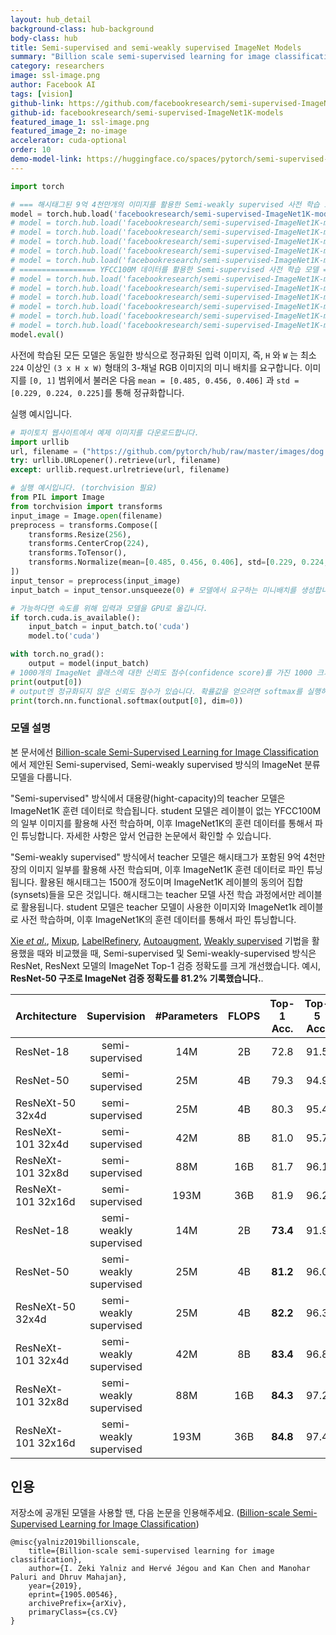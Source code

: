 ```yaml
---
layout: hub_detail
background-class: hub-background
body-class: hub
title: Semi-supervised and semi-weakly supervised ImageNet Models
summary: "Billion scale semi-supervised learning for image classification"에서 제안된 ResNet, ResNext 모델
category: researchers
image: ssl-image.png
author: Facebook AI
tags: [vision]
github-link: https://github.com/facebookresearch/semi-supervised-ImageNet1K-models/blob/master/hubconf.py
github-id: facebookresearch/semi-supervised-ImageNet1K-models
featured_image_1: ssl-image.png
featured_image_2: no-image
accelerator: cuda-optional
order: 10
demo-model-link: https://huggingface.co/spaces/pytorch/semi-supervised-ImageNet1K-models
---
```


```python
import torch

# === 해시태그된 9억 4천만개의 이미지를 활용한 Semi-weakly supervised 사전 학습 모델 ===
model = torch.hub.load('facebookresearch/semi-supervised-ImageNet1K-models', 'resnet18_swsl')
# model = torch.hub.load('facebookresearch/semi-supervised-ImageNet1K-models', 'resnet50_swsl')
# model = torch.hub.load('facebookresearch/semi-supervised-ImageNet1K-models', 'resnext50_32x4d_swsl')
# model = torch.hub.load('facebookresearch/semi-supervised-ImageNet1K-models', 'resnext101_32x4d_swsl')
# model = torch.hub.load('facebookresearch/semi-supervised-ImageNet1K-models', 'resnext101_32x8d_swsl')
# model = torch.hub.load('facebookresearch/semi-supervised-ImageNet1K-models', 'resnext101_32x16d_swsl')
# ================= YFCC100M 데이터를 활용한 Semi-supervised 사전 학습 모델 ==================
# model = torch.hub.load('facebookresearch/semi-supervised-ImageNet1K-models', 'resnet18_ssl')
# model = torch.hub.load('facebookresearch/semi-supervised-ImageNet1K-models', 'resnet50_ssl')
# model = torch.hub.load('facebookresearch/semi-supervised-ImageNet1K-models', 'resnext50_32x4d_ssl')
# model = torch.hub.load('facebookresearch/semi-supervised-ImageNet1K-models', 'resnext101_32x4d_ssl')
# model = torch.hub.load('facebookresearch/semi-supervised-ImageNet1K-models', 'resnext101_32x8d_ssl')
# model = torch.hub.load('facebookresearch/semi-supervised-ImageNet1K-models', 'resnext101_32x16d_ssl')
model.eval()
```

사전에 학습된 모든 모델은 동일한 방식으로 정규화된 입력 이미지, 즉, `H` 와 `W` 는 최소 `224` 이상인 `(3 x H x W)` 형태의 3-채널 RGB 이미지의 미니 배치를 요구합니다. 이미지를 `[0, 1]` 범위에서 불러온 다음 `mean = [0.485, 0.456, 0.406]` 과 `std = [0.229, 0.224, 0.225]`를 통해 정규화합니다.

실행 예시입니다.

```python
# 파이토치 웹사이트에서 예제 이미지를 다운로드합니다.
import urllib
url, filename = ("https://github.com/pytorch/hub/raw/master/images/dog.jpg", "dog.jpg")
try: urllib.URLopener().retrieve(url, filename)
except: urllib.request.urlretrieve(url, filename)
```

```python
# 실행 예시입니다. (torchvision 필요)
from PIL import Image
from torchvision import transforms
input_image = Image.open(filename)
preprocess = transforms.Compose([
    transforms.Resize(256),
    transforms.CenterCrop(224),
    transforms.ToTensor(),
    transforms.Normalize(mean=[0.485, 0.456, 0.406], std=[0.229, 0.224, 0.225]),
])
input_tensor = preprocess(input_image)
input_batch = input_tensor.unsqueeze(0) # 모델에서 요구하는 미니배치를 생성합니다.

# 가능하다면 속도를 위해 입력과 모델을 GPU로 옮깁니다.
if torch.cuda.is_available():
    input_batch = input_batch.to('cuda')
    model.to('cuda')

with torch.no_grad():
    output = model(input_batch)
# 1000개의 ImageNet 클래스에 대한 신뢰도 점수(confidence score)를 가진 1000 크기의 Tensor
print(output[0])
# output엔 정규화되지 않은 신뢰도 점수가 있습니다. 확률값을 얻으려면 softmax를 실행하세요.
print(torch.nn.functional.softmax(output[0], dim=0))

```

### 모델 설명
본 문서에선 [Billion-scale Semi-Supervised Learning for Image Classification](https://arxiv.org/abs/1905.00546)에서 제안된 Semi-supervised, Semi-weakly supervised 방식의 ImageNet 분류 모델을 다룹니다.

"Semi-supervised" 방식에서 대용량(hight-capacity)의 teacher 모델은 ImageNet1K 훈련 데이터로 학습됩니다. student 모델은 레이블이 없는 YFCC100M의 일부 이미지를 활용해 사전 학습하며, 이후 ImageNet1K의 훈련 데이터를 통해서 파인 튜닝합니다. 자세한 사항은 앞서 언급한 논문에서 확인할 수 있습니다.

"Semi-weakly supervised" 방식에서 teacher 모델은 해시태그가 포함된 9억 4천만장의 이미지 일부를 활용해 사전 학습되며, 이후 ImageNet1K 훈련 데이터로 파인 튜닝됩니다. 활용된 해시태그는 1500개 정도이며 ImageNet1K 레이블의 동의어 집합(synsets)들을 모은 것입니다. 해시태그는 teacher 모델 사전 학습 과정에서만 레이블로 활용됩니다. student 모델은 teacher 모델이 사용한 이미지와 ImageNet1k 레이블로 사전 학습하며, 이후 ImageNet1K의 훈련 데이터를 통해서 파인 튜닝합니다.

[Xie *et al*.](https://arxiv.org/pdf/1611.05431.pdf), [Mixup](https://arxiv.org/pdf/1710.09412.pdf), [LabelRefinery](https://arxiv.org/pdf/1805.02641.pdf), [Autoaugment](https://arxiv.org/pdf/1805.09501.pdf), [Weakly supervised](https://arxiv.org/pdf/1805.00932.pdf) 기법을 활용했을 때와 비교했을 때, Semi-supervised 및 Semi-weakly-supervised 방식은 ResNet, ResNext 모델의 ImageNet Top-1 검증 정확도를 크게 개선했습니다. 예시, **ResNet-50 구조로 ImageNet 검증 정확도를 81.2% 기록했습니다.**.


| Architecture       |   Supervision   | #Parameters | FLOPS | Top-1 Acc. | Top-5 Acc. |
| ------------------ | :--------------:|:----------: | :---: | :--------: | :--------: |
| ResNet-18          | semi-supervised        |14M     | 2B   |     72.8      | 91.5    |
| ResNet-50          | semi-supervised        |25M     | 4B   |     79.3      | 94.9    |
| ResNeXt-50 32x4d   | semi-supervised        |25M     | 4B   |     80.3      | 95.4    |
| ResNeXt-101 32x4d  | semi-supervised        |42M     | 8B   |     81.0      | 95.7    |
| ResNeXt-101 32x8d  | semi-supervised        |88M     | 16B   |     81.7    |  96.1   |
| ResNeXt-101 32x16d | semi-supervised        |193M    | 36B   |     81.9   | 96.2     |
| ResNet-18          | semi-weakly supervised |14M     | 2B   |    **73.4**    |  91.9      |
| ResNet-50          | semi-weakly supervised |25M     | 4B   |    **81.2**    |  96.0      |
| ResNeXt-50 32x4d   | semi-weakly supervised |25M     | 4B   |    **82.2**    |  96.3      |
| ResNeXt-101 32x4d  | semi-weakly supervised |42M     | 8B   |    **83.4**    |  96.8      |
| ResNeXt-101 32x8d  | semi-weakly supervised |88M     | 16B   |  **84.3**    |  97.2    |
| ResNeXt-101 32x16d | semi-weakly supervised |193M    | 36B   |  **84.8**    |  97.4    |


## 인용

저장소에 공개된 모델을 사용할 땐, 다음 논문을 인용해주세요. ([Billion-scale Semi-Supervised Learning for Image Classification](https://arxiv.org/abs/1905.00546))
```
@misc{yalniz2019billionscale,
    title={Billion-scale semi-supervised learning for image classification},
    author={I. Zeki Yalniz and Hervé Jégou and Kan Chen and Manohar Paluri and Dhruv Mahajan},
    year={2019},
    eprint={1905.00546},
    archivePrefix={arXiv},
    primaryClass={cs.CV}
}
```
